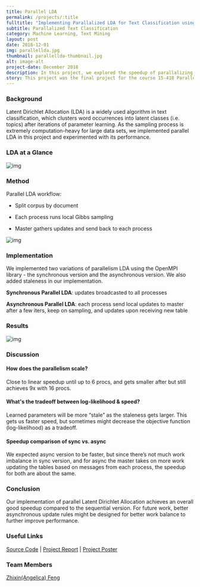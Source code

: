 ```yaml
---
title: Parallel LDA
permalink: /projects/:title
fulltitle: "Implementing Parallalized LDA for Text Classification using OpenMPI"
subtitle: Parallalized Text Classification
category: Machine Learning, Text Mining
layout: post
date: 2018-12-01
img: parallellda.jpg
thumbnail: parallellda-thumbnail.jpg
alt: image-alt
project-date: December 2018
description: In this project, we explored the speedup of parallalizing the LDA algorithm for text classification, by implementing multiple different versions of parallel LDA using OpenMPI, and testing out the performance with different synchronization policies and different numbers of processes. 
story: This project was the final project for the course 15-418 Parallel Computer Architecture and Programming.
---
```


### Background

Latent Dirichlet Allocation (LDA) is a widely used algorithm in text classification, which clusters word occurrences into latent classes (i.e. topics) after iterations of parameter learning. As the sampling process is extremely computation-heavy for large data sets, we implemented parallel LDA in this project and experimented with its performance.

### LDA at a Glance

![img]({{site.baseurl}}/img/projects/parallellda/parallellda-intro.jpg)

### Method

Parallel LDA workflow:

- Split corpus by document

- Each process runs local Gibbs sampling

- Master gathers updates and send back to each process

![img]({{site.baseurl}}/img/projects/parallellda/parallellda-workflow.jpg)

### Implementation

We implemented two variations of parallelism LDA using the OpenMPI library - the synchronous version and the asynchronous version. We also added staleness in our implementation.

**Synchronous Parallel LDA**: updates broadcasted to all processes

**Asynchronous Parallel LDA**: each process send local updates to master after a few iters, keep on sampling, and updates upon receiving new table

### Results

![img]({{site.baseurl}}/img/projects/parallellda/parallellda-result.jpg)

### Discussion

#### How does the parallelism scale? 
Close to linear speedup until up to 6 procs, and gets smaller after but still achieves 9x with 16 procs.

#### What's the tradeoff between log-likelihood & speed?

Learned parameters will be more “stale” as the staleness gets larger. This gets us faster speed, but sometimes might decrease the objective function (log-likelihood) as a tradeoff.

#### Speedup comparison of sync vs. async

We expected async version to be faster, but since there’s not much work imbalance in sync version, and for async the master takes on more work updating the tables based on messages from each process, the speedup for both are about the same.

### Conclusion

Our implementation of parallel Latent Dirichlet Allocation achieves an overall good speedup compared to the sequential version. For future work, better asynchronous update rules might be designed for better work balance to further improve performance.

### Useful Links

[Source Code](https://github.com/judykong97/Parallel_LDA) \|
[Project Report]({{site.baseurl}}/files/projects/parallellda/Project%20Report.pdf) \| 
[Project Poster]({{site.baseurl}}/files/projects/parallellda/Project%20Poster.pdf)

### Team Members

[Zhixin(Angelica) Feng](https://www.linkedin.com/in/zhixin-angelica-feng)


